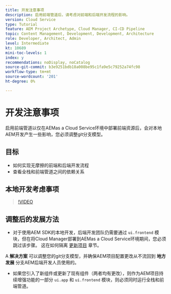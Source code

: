 ```yaml
---
title: 开发注意事项
description: 启用前端管道后，请考虑对前端和后端开发流程的影响。
version: Cloud Service
type: Tutorial
feature: AEM Project Archetype, Cloud Manager, CI-CD Pipeline
topic: Content Management, Development, Development, Architecture
role: Developer, Architect, Admin
level: Intermediate
kt: 10689
mini-toc-levels: 1
index: y
recommendations: noDisplay, noCatalog
source-git-commit: b3e9251bdb18a008be95c1fa9e5c79252a74fc98
workflow-type: tm+mt
source-wordcount: '201'
ht-degree: 0%

---
```



# 开发注意事项

启用前端管道以仅在AEMas a Cloud Service环境中部署前端资源后，会对本地AEM开发产生一些影响，您必须调整git分支模型。

## 目标

* 如何实现无摩擦的前端和后端开发流程
* 查看全栈和前端管道之间的依赖关系


## 本地开发考虑事项

>[!VIDEO](https://video.tv.adobe.com/v/3409421?quality=12&learn=on)


## 调整后的发展方法

* 对于使用AEM SDK的本地开发，后端开发团队仍需要通过 `ui.frontend` 模块，但在将Cloud Manager部署到AEMas a Cloud Service环境期间，您必须跳过该步骤。 这在如何隔离 [更新项目](update-project.md) 章节。

A __解决方案__ 可以调整您的git分支模型，并确保AEM项目配置更改从不流回到 __地方发展__ 分支AEM后端开发人员使用的。


* 如果您引入了新组件或更新了现有组件（两者均有更改），则作为AEM项目持续增强功能的一部分 `ui.app` 和 `ui.frontend` 模块，则必须同时运行全栈和前端管道。



